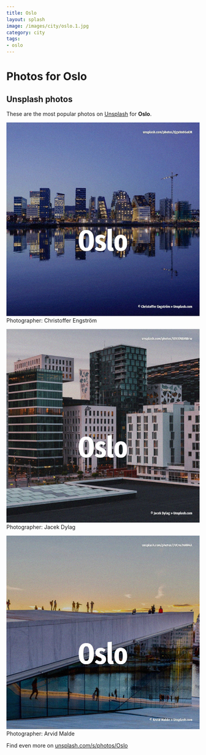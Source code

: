 ```yaml
---
title: Oslo
layout: splash
image: /images/city/oslo.1.jpg
category: city
tags:
- oslo
---
```

# Photos for Oslo
 
## Unsplash photos
These are the most popular photos on [Unsplash](https://unsplash.com) for **Oslo**.
 
![Oslo](/images/city/oslo.1.jpg)
Photographer:  Christoffer Engström
 
![Oslo](/images/city/oslo.2.jpg)
Photographer:  Jacek Dylag
 
![Oslo](/images/city/oslo.3.jpg)
Photographer:  Arvid Malde
 
Find even more on [unsplash.com/s/photos/Oslo](https://unsplash.com/s/photos/Oslo)
 
